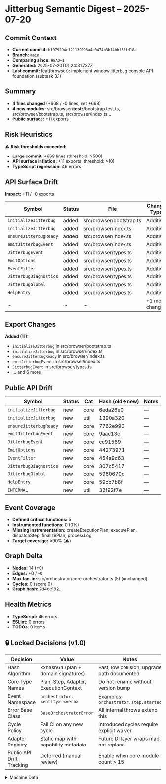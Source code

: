 # Jitterbug Semantic Digest – 2025-07-20

## Commit Context
- **Current commit:** `b1079294c121139193a4e0474b3b14bbf58fd18a`
- **Branch:** `main`
- **Comparing since:** `HEAD~1`
- **Generated:** 2025-07-20T01:24:31.737Z
- **Last commit:** feat(browser): implement window.jitterbug console API foundation (subtask 3.1)

## Summary
- **4 files changed** (+668 / -0 lines, net +668)
- **4 new modules:** src/browser/__tests__/bootstrap.test.ts, src/browser/bootstrap.ts, src/browser/index.ts...
- **Public surface:** +11 exports

## Risk Heuristics
⚠️  **Risk thresholds exceeded:**
- **Large commit:** +668 lines (threshold: >500)
- **API surface inflation:** +11 exports (threshold: >10)
- **TypeScript regression:** 46 errors

## API Surface Drift
**Impact:** +11 / -0 exports

| Symbol | Status | File | Change Type |
|--------|--------|------|-------------|
| `initializeJitterbug` | added | src/browser/bootstrap.ts | Additive |
| `initializeJitterbug` | added | src/browser/index.ts | Additive |
| `ensureJitterbugReady` | added | src/browser/index.ts | Additive |
| `emitJitterbugEvent` | added | src/browser/index.ts | Additive |
| `JitterbugEvent` | added | src/browser/types.ts | Additive |
| `EmitOptions` | added | src/browser/types.ts | Additive |
| `EventFilter` | added | src/browser/types.ts | Additive |
| `JitterbugDiagnostics` | added | src/browser/types.ts | Additive |
| `JitterbugGlobal` | added | src/browser/types.ts | Additive |
| `HelpEntry` | added | src/browser/types.ts | Additive |
| ... | ... | ... | +1 more changes |

## Export Changes
**Added (11):**
- `initializeJitterbug` in src/browser/bootstrap.ts
- `initializeJitterbug` in src/browser/index.ts
- `ensureJitterbugReady` in src/browser/index.ts
- `emitJitterbugEvent` in src/browser/index.ts
- `JitterbugEvent` in src/browser/types.ts
- ... and 6 more

## Public API Drift
| Symbol | Status | Cat | Hash (old→new) | Notes |
|--------|--------|-----|----------------|-------|
| `initializeJitterbug` | new | core | 6eda26e0 | — |
| `initializeJitterbug ` | new | util | 1390a320 | — |
| `ensureJitterbugReady` | new | core | 7762e990 | — |
| `emitJitterbugEvent` | new | core | 9aae13c | — |
| `JitterbugEvent` | new | core | cc91569 | — |
| `EmitOptions` | new | core | 44273971 | — |
| `EventFilter` | new | core | 454a9c63 | — |
| `JitterbugDiagnostics` | new | core | 307c5417 | — |
| `JitterbugGlobal` | new | core | 5960670d | — |
| `HelpEntry` | new | core | 59cb7b8f | — |
| `INTERNAL` | new | util | 32f92f7e | — |

## Event Coverage
- **Defined critical functions:** 5
- **Instrumented functions:** 0 (0%)
- **Missing instrumentation:** createExecutionPlan, executePlan, dispatchStep, finalizePlan, processLog
- **Target coverage:** ≥90% (⚠️)

## Graph Delta
- **Nodes:** 14 (±0)
- **Edges:** +0 / -0
- **Max fan-in:** src/orchestrator/core-orchestrator.ts (5) (unchanged)
- **Cycles:** 0 (score 0)
- **Graph hash:** 7d4ce192...

## Health Metrics
- **TypeScript:** 46 errors
- **ESLint:** 0 errors
- **TODOs:** 0 items

## 🔒 Locked Decisions (v1.0)
| Decision | Value | Notes |
|----------|-------|---------|
| Hash Algorithm | xxhash64 (plan + domain signatures) | Fast, low collision; upgrade path documented |
| Core Type Names | Plan, Step, Adapter, ExecutionContext | Do not rename without version bump |
| Event Namespace | `orchestrator.<entity>.<verb>` | Examples: `orchestrator.step.started` |
| Error Base Class | `BaseOrchestratorError` | All internal throws extend this |
| Cycle Policy | Fail CI on any new cycle | Introduced cycles require explicit waiver |
| Adapter Registry | Static map with capability metadata | Future DI layer wraps map, not replace |
| Public API Drift Tracking | Deferred (manual review) | Enable when core module count > 15 |

<details><summary>Machine Data</summary>

```json
{
  "timestamp": "2025-07-20T01:24:31.737Z",
  "tsErrors": 46,
  "eslintErrors": 0,
  "cycles": [],
  "graphHash": "7d4ce192",
  "netLines": 668,
  "filesChanged": 4
}
```

</details>

